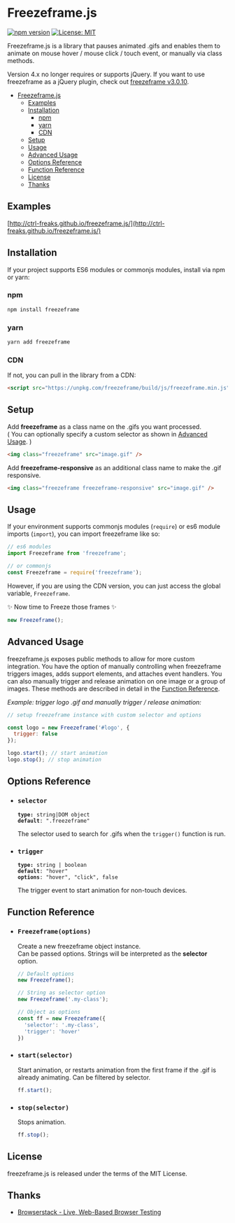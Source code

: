 # Freezeframe.js

[![npm version](https://badge.fury.io/js/freezeframe.svg)](https://badge.fury.io/js/%40thrivehive%2Feslint-config-node)
[![License: MIT](https://img.shields.io/badge/License-MIT-blue.svg)](https://opensource.org/licenses/MIT)

Freezeframe.js is a library that pauses animated .gifs and enables them to
animate on mouse hover / mouse click / touch event, or manually via class methods.

Version 4.x no longer requires or supports jQuery. If you want to use freezeframe as a jQuery
plugin, check out [freezeframe v3.0.10](https://github.com/ctrl-freaks/freezeframe.js/tree/archived/3.0.10).

- [Freezeframe.js](#freezeframejs)
  - [Examples](#examples)
  - [Installation](#installation)
    - [npm](#npm)
    - [yarn](#yarn)
    - [CDN](#cdn)
  - [Setup](#setup)
  - [Usage](#usage)
  - [Advanced Usage](#advanced-usage)
  - [Options Reference](#options-reference)
  - [Function Reference](#function-reference)
  - [License](#license)
  - [Thanks](#thanks)

## Examples

[http://ctrl-freaks.github.io/freezeframe.js/](http://ctrl-freaks.github.io/freezeframe.js/)

## Installation

If your project supports ES6 modules or commonjs modules, install via npm or yarn:

### npm

```bash
npm install freezeframe
```

### yarn

```bash
yarn add freezeframe
```

### CDN

If not, you can pull in the library from a CDN:

```html
<script src="https://unpkg.com/freezeframe/build/js/freezeframe.min.js"></script>
```

## Setup

Add **freezeframe** as a class name on the .gifs you want processed.  
( You can optionally specify a custom selector as shown in [Advanced Usage](#advanced_usage). )

```html
<img class="freezeframe" src="image.gif" />
```

Add **freezeframe-responsive** as an additional class name to make the .gif responsive.

```html
<img class="freezeframe freezeframe-responsive" src="image.gif" />
```

## Usage

If your environment supports commonjs modules (`require`) or es6 module imports (`import`), you can import freezeframe like so:

```js
// es6 modules
import Freezeframe from 'freezeframe';

// or commonjs
const Freezeframe = require('freezeframe');
```

However, if you are using the CDN version, you can just access the global variable, `Freezeframe`.

✨ Now time to Freeze those frames ✨

```js
new Freezeframe();
```

## Advanced Usage

freezeframe.js exposes public methods to allow for more custom integration. You 
have the option of manually controlling when freezeframe triggers images, adds 
support elements, and attaches event handlers. You can also manually trigger 
and release animation on one image or a group of images. These methods are 
described in detail in the [Function Reference](#function_reference).

*Example: trigger logo .gif and manually trigger / release animation:*

```js
// setup freezeframe instance with custom selector and options

const logo = new Freezeframe('#logo', {
  trigger: false
});

logo.start(); // start animation
logo.stop(); // stop animation
```

## Options Reference

<!-- Options can be passed to a freezeframe instance on creation in the form of an 
**object** or a **string**. Strings will be interpreted as the **selector** option.  

```javascript
// Options passed to jQuery plugin
$('.my_class').freezeframe({'animation_play_duration': 2500})

// String as selector option
var ff = new freezeframe('.my_class');

// Object as options
var ff = new freezeframe({
  'selector': '.my_class',
  'animation_play_duration': 3000,
  'non_touch_device_trigger_event': 'hover'
})
``` -->

- ### ```selector```

    <code><b>type:</b> string|DOM object</code>  
    <code><b>default</b>: ".freezeframe"</code>  

    The selector used to search for .gifs when the ```trigger()``` function is run.

<!-- * ### ```animation_play_duration```  

    <code><b>type:</b> integer</code>  
    <code><b>default</b>: 5000</code>  
    <code><b>options</b>: Infinity</code>  

    The number of milliseconds a .gif will animate for when triggered by click / 
    touch event.  
    Use ```Infinity``` to make the .gif play *forever.* -->

- ### ```trigger```  

    <code><b>type:</b> string | boolean</code>  
    <code><b>default</b>: "hover"</code>  
    <code><b>options</b>: "hover", "click", false</code>  

    The trigger event to start animation for non-touch devices.

## Function Reference

- ### ```Freezeframe(options)```  

    Create a new freezeframe object instance.  
    Can be passed options. Strings will be interpreted as the **selector** option.

  ```js
  // Default options
  new Freezeframe();

  // String as selector option
  new Freezeframe('.my-class');

  // Object as options
  const ff = new Freezeframe({
    'selector': '.my-class',
    'trigger': 'hover'
  })
  ```

<!-- * ### ```trigger(selector)```

    trigger images to be paused by freezeframe. If run without selector
    argument, selector in freezeframe options will be used. Can be run multiple
    times with different selector to group many images, unrelated by selector,
    in one freezeframe instance.

  ```js
  ff.trigger();               // use selector in freezeframe options
  ff.trigger('.my_class');    // use custom selector
  ``` -->

<!-- * ### ```setup()```

    Creates and inserts support elements. Can be filtered by selector.  

  ```js
  ff.setup();                 // all images in freezeframe instance
  ff.setup('.my_class');      // filter images by selector
  ```

    HTML image before:

  ```html
  <img class="freezeframe" src="my_image.gif" />
  ```  

  ...and after:

  ```html
  <div class="ff-container">
    <canvas class="ff-canvas ff-canvas-ready" width="400" height="250"></canvas>
    <img class="freezeframe ff-setup ff-image ff-image-ready" src="my_image.gif">
  </div>
  ``` -->

<!-- * ### ```attach(selector)```
  
    Attaches hover / click / touch events based on freezeframe options. Can be filtered by selector.

  ```js
  ff.attach();                // all images in freezeframe instance
  ff.attach('.my_class');     // filter images by selector
  ``` -->

- ### ```start(selector)```

    Start animation, or restarts animation from the first frame if
    the .gif is already animating. Can be filtered by selector.

  ```js
  ff.start();
  ```

- ### ```stop(selector)```

    Stops animation.

  ```js
  ff.stop();
  ```

## License

freezeframe.js is released under the terms of the MIT License.

## Thanks

- [Browserstack - Live, Web-Based Browser Testing](https://www.browserstack.com/)
